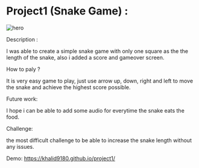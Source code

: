 # Project1 (Snake Game) : 
![hero](https://user-images.githubusercontent.com/106959352/176841672-2ee19b28-1577-4397-a7e2-a4b0032b1292.png)

Description :

I was able to create a simple snake game with only one square as the
the length of the snake, also i added a score and gameover screen.

How to paly ?

It is very easy game to play, just use arrow up, down, right and left to move the snake 
and achieve the highest score possible.

Future work:

I hope i can be able to add some audio for everytime the snake eats the food. 

Challenge:

the most difficult challenge to be able to increase the snake length without any issues.


Demo: https://khalid9180.github.io/project1/
